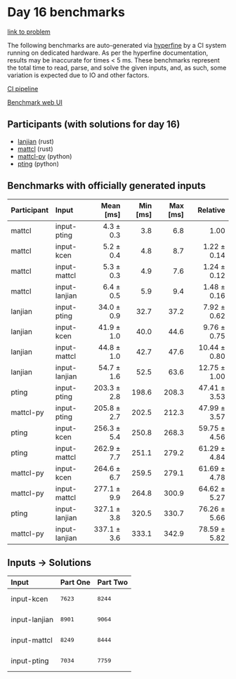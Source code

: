 # Day 16 benchmarks

[link to problem](https://adventofcode.com/2023/day/16)

The following benchmarks are auto-generated via
[hyperfine](https://github.com/sharkdp/hyperfine) by a CI system running on
dedicated hardware. As per the hyperfine documentation, results may be
inaccurate for times < 5 ms. These benchmarks represent the total time to read,
parse, and solve the given inputs, and, as such, some variation is expected due
to IO and other factors.

[CI pipeline](http://ci.papercode.net:8080/teams/main/pipelines/aoc2023)

[Benchmark web UI](https://aoc.ancalagon.black)


## Participants (with solutions for day 16)

- [lanjian](https://github.com/lanjian/aoc-2023) (rust)
- [mattcl](https://github.com/mattcl/aoc2023) (rust)
- [mattcl-py](https://github.com/mattcl/aoc2023-py) (python)
- [pting](https://github.com/pting/aoc2023) (python)


## Benchmarks with officially generated inputs

| Participant | Input | Mean [ms] | Min [ms] | Max [ms] | Relative |
|:---|:---|---:|---:|---:|---:|
| mattcl | input-pting | 4.3 ± 0.3 | 3.8 | 6.8 | 1.00 |
| mattcl | input-kcen | 5.2 ± 0.4 | 4.8 | 8.7 | 1.22 ± 0.14 |
| mattcl | input-mattcl | 5.3 ± 0.3 | 4.9 | 7.6 | 1.24 ± 0.12 |
| mattcl | input-lanjian | 6.4 ± 0.5 | 5.9 | 9.4 | 1.48 ± 0.16 |
| lanjian | input-pting | 34.0 ± 0.9 | 32.7 | 37.2 | 7.92 ± 0.62 |
| lanjian | input-kcen | 41.9 ± 1.0 | 40.0 | 44.6 | 9.76 ± 0.75 |
| lanjian | input-mattcl | 44.8 ± 1.0 | 42.7 | 47.6 | 10.44 ± 0.80 |
| lanjian | input-lanjian | 54.7 ± 1.6 | 52.5 | 63.6 | 12.75 ± 1.00 |
| pting | input-pting | 203.3 ± 2.8 | 198.6 | 208.3 | 47.41 ± 3.53 |
| mattcl-py | input-pting | 205.8 ± 2.7 | 202.5 | 212.3 | 47.99 ± 3.57 |
| pting | input-kcen | 256.3 ± 5.4 | 250.8 | 268.3 | 59.75 ± 4.56 |
| pting | input-mattcl | 262.9 ± 7.7 | 251.1 | 279.2 | 61.29 ± 4.84 |
| mattcl-py | input-kcen | 264.6 ± 6.7 | 259.5 | 279.1 | 61.69 ± 4.78 |
| mattcl-py | input-mattcl | 277.1 ± 9.9 | 264.8 | 300.9 | 64.62 ± 5.27 |
| pting | input-lanjian | 327.1 ± 3.8 | 320.5 | 330.7 | 76.26 ± 5.66 |
| mattcl-py | input-lanjian | 337.1 ± 3.6 | 333.1 | 342.9 | 78.59 ± 5.82 |


## Inputs -> Solutions

| Input | Part One | Part Two |
|:---|:---|:---|
|input-kcen|<pre>7623</pre>|<pre>8244</pre>|
|input-lanjian|<pre>8901</pre>|<pre>9064</pre>|
|input-mattcl|<pre>8249</pre>|<pre>8444</pre>|
|input-pting|<pre>7034</pre>|<pre>7759</pre>|